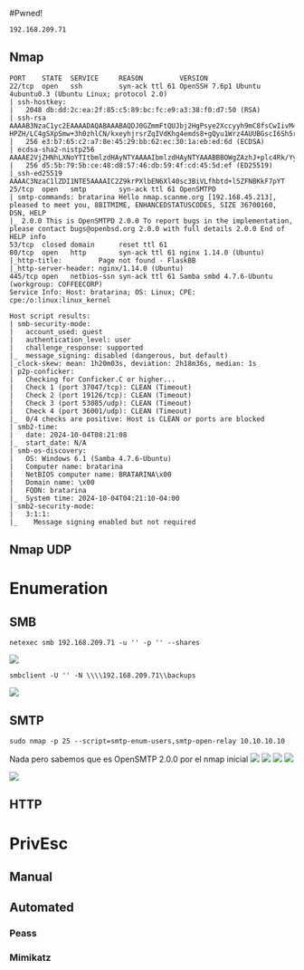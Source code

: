 #Pwned! 
```
192.168.209.71
```
## Nmap
```
PORT    STATE  SERVICE     REASON         VERSION
22/tcp  open   ssh         syn-ack ttl 61 OpenSSH 7.6p1 Ubuntu 4ubuntu0.3 (Ubuntu Linux; protocol 2.0)
| ssh-hostkey:         
|   2048 db:dd:2c:ea:2f:85:c5:89:bc:fc:e9:a3:38:f0:d7:50 (RSA)
| ssh-rsa AAAAB3NzaC1yc2EAAAADAQABAAABAQDJ0GZmmFtQUJbj2HgPsye2Xccyyh9mC8fsCwIivM4x3o3mwZDNi6g+Y6nIs5SuOJj2IpS+E9O5wB71MSIv7d7XYrd6paprfvnvMCyAQ9VTn8py6CQ/OsgeOITU+JnAxoe3WQklpyAVqhJ7ASqAInZF8oHDaebr6gBKEq4nkoLOtJSZeB8xWDHhbQZjG6AY81Y2m
HPZH/LC4gSXpSmw+3h0zhlCN/kxeyhjrsrZqIVdKhg4emds8+gQyu1Wrz4AUUBGscI6Sh5rjImr+SC4rAGgn6N0MVPcZA1mS0JUplz758Y3YFXstqO2SdaHB/Qb50fkcpclcYKibSbCv5ZLNzOf
|   256 e3:b7:65:c2:a7:8e:45:29:bb:62:ec:30:1a:eb:ed:6d (ECDSA)
| ecdsa-sha2-nistp256 AAAAE2VjZHNhLXNoYTItbmlzdHAyNTYAAAAIbmlzdHAyNTYAAABBBOWgZAzhJ+plc4Rk/YyGvQ1KOKK9j31ix1uCWIAirjnZS/lKwcvYrkG+lVsJRBnBYVA+67ILSJR2YNVz9uZshPE=
|   256 d5:5b:79:5b:ce:48:d8:57:46:db:59:4f:cd:45:5d:ef (ED25519)                             
|_ssh-ed25519 AAAAC3NzaC1lZDI1NTE5AAAAIC2Z9krPXlbEN6Xl40sc3BiVLfhbtd+l5ZFNBKkF7pYT
25/tcp  open   smtp        syn-ack ttl 61 OpenSMTPD                                                                  
| smtp-commands: bratarina Hello nmap.scanme.org [192.168.45.213], pleased to meet you, 8BITMIME, ENHANCEDSTATUSCODES, SIZE 36700160, DSN, HELP
|_ 2.0.0 This is OpenSMTPD 2.0.0 To report bugs in the implementation, please contact bugs@openbsd.org 2.0.0 with full details 2.0.0 End of HELP info
53/tcp  closed domain      reset ttl 61                                                                                                                                                                                                    
80/tcp  open   http        syn-ack ttl 61 nginx 1.14.0 (Ubuntu)
|_http-title:         Page not found - FlaskBB        
|_http-server-header: nginx/1.14.0 (Ubuntu)   
445/tcp open   netbios-ssn syn-ack ttl 61 Samba smbd 4.7.6-Ubuntu (workgroup: COFFEECORP)
Service Info: Host: bratarina; OS: Linux; CPE: cpe:/o:linux:linux_kernel
                                                          
Host script results:                          
| smb-security-mode: 
|   account_used: guest
|   authentication_level: user                  
|   challenge_response: supported
|_  message_signing: disabled (dangerous, but default)
|_clock-skew: mean: 1h20m03s, deviation: 2h18m36s, median: 1s
| p2p-conficker:                                                                                                     
|   Checking for Conficker.C or higher...
|   Check 1 (port 37047/tcp): CLEAN (Timeout)
|   Check 2 (port 19126/tcp): CLEAN (Timeout)
|   Check 3 (port 53085/udp): CLEAN (Timeout)
|   Check 4 (port 36001/udp): CLEAN (Timeout)                                                                        
|_  0/4 checks are positive: Host is CLEAN or ports are blocked
| smb2-time: 
|   date: 2024-10-04T08:21:08                                                                                        
|_  start_date: N/A
| smb-os-discovery: 
|   OS: Windows 6.1 (Samba 4.7.6-Ubuntu)
|   Computer name: bratarina
|   NetBIOS computer name: BRATARINA\x00
|   Domain name: \x00
|   FQDN: bratarina
|_  System time: 2024-10-04T04:21:10-04:00
| smb2-security-mode: 
|   3:1:1: 
|_    Message signing enabled but not required

```

## Nmap UDP


# Enumeration
## SMB
```
netexec smb 192.168.209.71 -u '' -p '' --shares
```
![](https://github.com/bipbopbup/writeups/blob/main/Media/Pasted%20image%2020241004111421.png?raw=true)
```
smbclient -U '' -N \\\\192.168.209.71\\backups
```
![](https://github.com/bipbopbup/writeups/blob/main/Media/Pasted%20image%2020241004112129.png?raw=true)
## SMTP
```
sudo nmap -p 25 --script=smtp-enum-users,smtp-open-relay 10.10.10.10
```
Nada pero sabemos que es OpenSMTP 2.0.0 por el nmap inicial
![](https://github.com/bipbopbup/writeups/blob/main/Media/Pasted%20image%2020241004114854.png?raw=true)
![](https://github.com/bipbopbup/writeups/blob/main/Media/Pasted%20image%2020241004115133.png?raw=true)
![](https://github.com/bipbopbup/writeups/blob/main/Media/Pasted%20image%2020241004115143.png?raw=true)
![](https://github.com/bipbopbup/writeups/blob/main/Media/Pasted%20image%2020241004122100.png?raw=true)

![](https://github.com/bipbopbup/writeups/blob/main/Media/Pasted%20image%2020241004122127.png?raw=true)


## HTTP

# PrivEsc

## Manual

## Automated

### Peass
### Mimikatz


